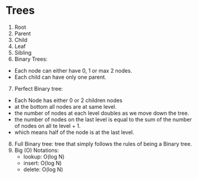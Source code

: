 <h1>Trees</h1>

1. Root
2. Parent
3. Child
4. Leaf
5. Sibling
6. Binary Trees:
 - Each node can either have 0, 1 or max 2 nodes.
 - Each child can have only one parent.
 7. Perfect Binary tree: 
 - Each Node has either 0 or 2 children nodes 
 - at the bottom all nodes are at same level. 
 - the number of nodes at each level doubles as we move down the tree.
 - the number of nodes on the last level is equal to the sum of the number of nodes on all te level + 1.
 - which means half of the node is at the last level.
  
8. Full Binary tree: tree that simply follows the rules of being a Binary tree.
9. Big (O) Notations:
    - lookup: O(log N)
    - insert: O(log N)
    - delete: O(log N)